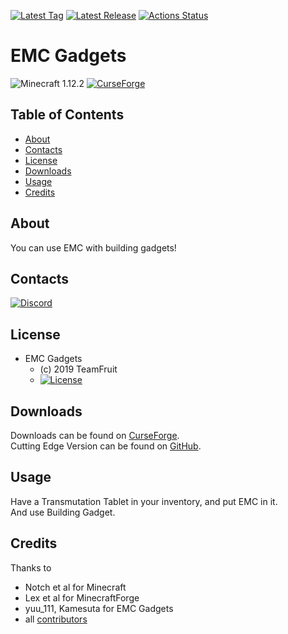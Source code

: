 [![Latest Tag](https://img.shields.io/github/tag/Team-Fruit/EMCGadgets.svg?label=Latest%20Tag&style=flat)](https://github.com/Team-Fruit/EMCGadgets/tags)
[![Latest Release](https://img.shields.io/github/release/Team-Fruit/EMCGadgets.svg?label=Latest%20Release&style=flat)](https://github.com/Team-Fruit/EMCGadgets/releases)
[![Actions Status](https://github.com/Team-Fruit/EMCGadgets/workflows/Build%20Mod/badge.svg)](https://github.com/Team-Fruit/EMCGadgets/actions)

# EMC Gadgets
![Minecraft 1.12.2](https://img.shields.io/badge/Minecraft-1.12.2-green.svg?style=flat)
[![CurseForge](http://cf.way2muchnoise.eu/emcgadgets.svg)](https://minecraft.curseforge.com/projects/emcgadgets)

## Table of Contents

* [About](#about)
* [Contacts](#contacts)
* [License](#license)
* [Downloads](#downloads)
* [Usage](#usage)
* [Credits](#credits)

## About

You can use EMC with building gadgets!

## Contacts

[![Discord](https://discordapp.com/assets/bb408e0343ddedc0967f246f7e89cebf.svg)](https://discord.gg/zAmvPqV)

## License

* EMC Gadgets
  - (c) 2019 TeamFruit
  - [![License](https://img.shields.io/badge/license-MIT-blue.svg?style=flat)](https://opensource.org/licenses/mit-license.php)

## Downloads

Downloads can be found on [CurseForge](https://www.curseforge.com/minecraft/mc-mods/emcgadgets/files).  
Cutting Edge Version can be found on [GitHub](https://github.com/Team-Fruit/EMCGadgets/releases).  

## Usage

Have a Transmutation Tablet in your inventory, and put EMC in it.  
And use Building Gadget.  

## Credits

Thanks to

* Notch et al for Minecraft
* Lex et al for MinecraftForge
* yuu_111, Kamesuta for EMC Gadgets
* all [contributors](https://github.com/Team-Fruit/EMCGadgets/graphs/contributors)
